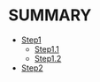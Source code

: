 # SUMMARY

* [Step1](step1/README.md)
  * [Step1.1](step1/sub/s1.md)
  * [Step1.2](step1/sub/s2.md)
* [Step2](step2/README.md)